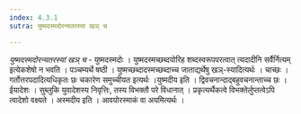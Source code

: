 ```yaml
---
index: 4.3.1
sutra: युष्मदस्मदोरन्यतरस्यां खञ् च

---
```

_युष्मदस्मदोरन्यतरस्यां खञ् च_ - युष्मदस्मदोः । युष्मदस्मच्छब्दयोरिह शब्दस्वरूपपरत्वात् त्यदादीनि सर्वैर्नित्यम् इत्येकशेषो न भवति । पञ्चम्यर्थे षष्ठी । युष्मच्छब्दादस्मच्छब्दाच्च जाताद्यर्थेषु खञ्-स्यादित्यर्थः । चाच्छः । गर्तोत्तरपदादित्यधिकृतः छः चकारेण समुच्चीयत इत्यर्थः ।युष्मदीय इति । द्विवचनान्दाद्बहुवचनान्ताच्च छः । ईयादेशः । सुब्लुकि युवादेशस्य निवृत्तिः, तस्य विभक्तौ परे विधानात् । प्रकृत्यर्थैकत्वे विभक्तेर्लुप्तत्वेऽपि त्वादेशो वक्ष्यते । अस्मदीय इति । आवयोरस्माकं वा अयमित्यर्थः ।